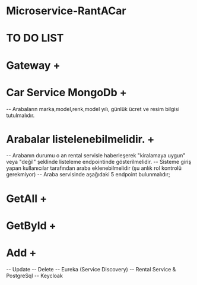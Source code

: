 # Microservice-RantACar


# TO DO LIST

# Gateway +
# Car Service MongoDb +
-- Arabaların marka,model,renk,model yılı, günlük ücret ve resim bilgisi tutulmalıdır.
# Arabalar listelenebilmelidir. +
-- Arabanın durumu o an rental servisle haberleşerek "kiralamaya uygun" veya "değil" şeklinde listeleme endpointinde gösterilmelidir.
-- Sisteme giriş yapan kullanıcılar tarafından araba eklenebilmelidir (şu anlık rol kontrolü gerekmiyor)
-- Araba servisinde aşağıdaki 5 endpoint bulunmalıdır;
# GetAll +
# GetById +
# Add +
-- Update
-- Delete
-- Eureka (Service Discovery) 
-- Rental Service & PostgreSql
-- Keycloak




 
